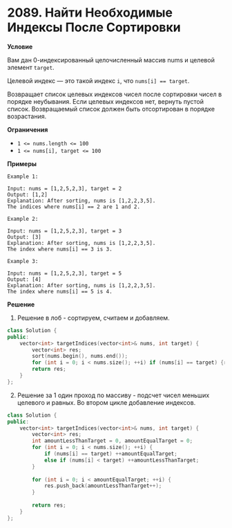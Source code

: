 # 2089. Найти Необходимые Индексы После Сортировки

**Условие**

Вам дан 0-индексированный целочисленный массив nums и целевой элемент `target`.

Целевой индекс — это такой индекс `i`, что `nums[i] == target`.

Возвращает список целевых индексов чисел после сортировки чисел в порядке неубывания. Если целевых индексов нет, вернуть пустой список. Возвращаемый список должен быть отсортирован в порядке возрастания.

**Ограничения**
- `1 <= nums.length <= 100`
- `1 <= nums[i], target <= 100`


**Примеры**
```
Example 1:

Input: nums = [1,2,5,2,3], target = 2
Output: [1,2]
Explanation: After sorting, nums is [1,2,2,3,5].
The indices where nums[i] == 2 are 1 and 2.

Example 2:

Input: nums = [1,2,5,2,3], target = 3
Output: [3]
Explanation: After sorting, nums is [1,2,2,3,5].
The index where nums[i] == 3 is 3.

Example 3:

Input: nums = [1,2,5,2,3], target = 5
Output: [4]
Explanation: After sorting, nums is [1,2,2,3,5].
The index where nums[i] == 5 is 4.
```


**Решение**

1. Решение в лоб - сортируем, считаем и добавляем.


```C++
class Solution {
public:
    vector<int> targetIndices(vector<int>& nums, int target) {
        vector<int> res;
        sort(nums.begin(), nums.end());
        for (int i = 0; i < nums.size(); ++i) if (nums[i] == target) {res.push_back(i);}
        return res;
    }
};
```
2. Решение за 1 один проход по массиву - подсчет чисел меньших целевого и равных. Во втором цикле добавление индексов.


```C++
class Solution {
public:
    vector<int> targetIndices(vector<int>& nums, int target) {
        vector<int> res;
        int amountLessThanTarget = 0, amountEqualTarget = 0;
        for (int i = 0; i < nums.size(); ++i) {
            if (nums[i] == target) ++amountEqualTarget;
            else if (nums[i] < target) ++amountLessThanTarget;
        }
        
        for (int i = 0; i < amountEqualTarget; ++i) {
            res.push_back(amountLessThanTarget++);
        }
        
        return res;
    }
};
```




 


 


